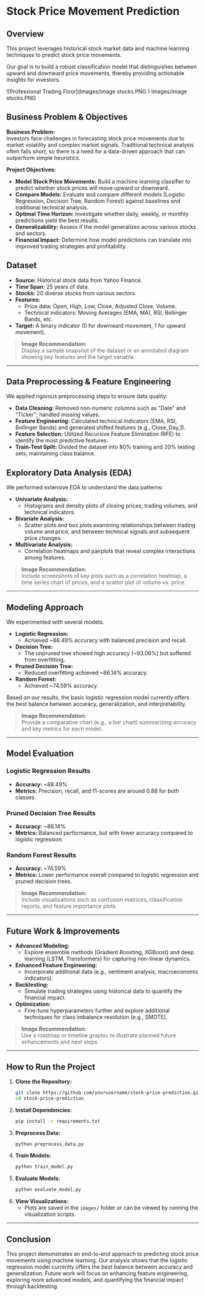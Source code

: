 # Stock Price Movement Prediction

## Overview

This project leverages historical stock market data and machine learning techniques to predict stock price movements. 

Our goal is to build a robust classification model that distinguishes between upward and downward price movements, thereby providing actionable insights for investors.

![Professional Trading Floor](Images/image stocks.PNG
)
Images/image stocks.PNG

## Business Problem & Objectives

**Business Problem:**  
Investors face challenges in forecasting stock price movements due to market volatility and complex market signals. Traditional technical analysis often falls short, so there is a need for a data-driven approach that can outperform simple heuristics.

**Project Objectives:**
- **Model Stock Price Movements:** Build a machine learning classifier to predict whether stock prices will move upward or downward.
- **Compare Models:** Evaluate and compare different models (Logistic Regression, Decision Tree, Random Forest) against baselines and traditional technical analysis.
- **Optimal Time Horizon:** Investigate whether daily, weekly, or monthly predictions yield the best results.
- **Generalizability:** Assess if the model generalizes across various stocks and sectors.
- **Financial Impact:** Determine how model predictions can translate into improved trading strategies and profitability.

## Dataset

- **Source:** Historical stock data from Yahoo Finance.
- **Time Span:** 25 years of data.
- **Stocks:** 20 diverse stocks from various sectors.
- **Features:**  
  - Price data: Open, High, Low, Close, Adjusted Close, Volume.
  - Technical indicators: Moving Averages (EMA, MA), RSI, Bollinger Bands, etc.
- **Target:** A binary indicator (0 for downward movement, 1 for upward movement).

> **Image Recommendation:**  
> Display a sample snapshot of the dataset or an annotated diagram showing key features and the target variable.

---

## Data Preprocessing & Feature Engineering

We applied rigorous preprocessing steps to ensure data quality:
- **Data Cleaning:** Removed non-numeric columns such as "Date" and "Ticker"; handled missing values.
- **Feature Engineering:** Calculated technical indicators (EMA, RSI, Bollinger Bands) and generated shifted features (e.g., Close_Day_1).
- **Feature Selection:** Utilized Recursive Feature Elimination (RFE) to identify the most predictive features.
- **Train-Test Split:** Divided the dataset into 80% training and 20% testing sets, maintaining class balance.

## Exploratory Data Analysis (EDA)

We performed extensive EDA to understand the data patterns:
- **Univariate Analysis:**  
  - Histograms and density plots of closing prices, trading volumes, and technical indicators.
- **Bivariate Analysis:**  
  - Scatter plots and box plots examining relationships between trading volume and price, and between technical signals and subsequent price changes.
- **Multivariate Analysis:**  
  - Correlation heatmaps and pairplots that reveal complex interactions among features.

> **Image Recommendation:**  
> Include screenshots of key plots such as a correlation heatmap, a time series chart of prices, and a scatter plot of volume vs. price.

---

## Modeling Approach

We experimented with several models:
- **Logistic Regression:**  
  - Achieved ~88.49% accuracy with balanced precision and recall.
- **Decision Tree:**  
  - The unpruned tree showed high accuracy (~93.06%) but suffered from overfitting.
- **Pruned Decision Tree:**  
  - Reduced overfitting achieved ~86.14% accuracy.
- **Random Forest:**  
  - Achieved ~74.59% accuracy.
  
Based on our results, the basic logistic regression model currently offers the best balance between accuracy, generalization, and interpretability.

> **Image Recommendation:**  
> Provide a comparative chart (e.g., a bar chart) summarizing accuracy and key metrics for each model.

---

## Model Evaluation

### Logistic Regression Results
- **Accuracy:** ~88.49%
- **Metrics:** Precision, recall, and f1-scores are around 0.88 for both classes.
  
### Pruned Decision Tree Results
- **Accuracy:** ~86.14%
- **Metrics:** Balanced performance, but with lower accuracy compared to logistic regression.
  
### Random Forest Results
- **Accuracy:** ~74.59%
- **Metrics:** Lower performance overall compared to logistic regression and pruned decision trees.

> **Image Recommendation:**  
> Include visualizations such as confusion matrices, classification reports, and feature importance plots.

---

## Future Work & Improvements

- **Advanced Modeling:**  
  - Explore ensemble methods (Gradient Boosting, XGBoost) and deep learning (LSTM, Transformers) for capturing non-linear dynamics.
- **Enhanced Feature Engineering:**  
  - Incorporate additional data (e.g., sentiment analysis, macroeconomic indicators).
- **Backtesting:**  
  - Simulate trading strategies using historical data to quantify the financial impact.
- **Optimization:**  
  - Fine-tune hyperparameters further and explore additional techniques for class imbalance resolution (e.g., SMOTE).

> **Image Recommendation:**  
> Use a roadmap or timeline graphic to illustrate planned future enhancements and next steps.

---

## How to Run the Project

1. **Clone the Repository:**
   ```bash
   git clone https://github.com/yourusername/stock-price-prediction.git
   cd stock-price-prediction
   ```
2. **Install Dependencies:**
   ```bash
   pip install -r requirements.txt
   ```
3. **Preprocess Data:**
   ```bash
   python preprocess_data.py
   ```
4. **Train Models:**
   ```bash
   python train_model.py
   ```
5. **Evaluate Models:**
   ```bash
   python evaluate_model.py
   ```
6. **View Visualizations:**
   - Plots are saved in the `images/` folder or can be viewed by running the visualization scripts.

---

## Conclusion

This project demonstrates an end-to-end approach to predicting stock price movements using machine learning. Our analysis shows that the logistic regression model currently offers the best balance between accuracy and generalization. Future work will focus on enhancing feature engineering, exploring more advanced models, and quantifying the financial impact through backtesting. 
